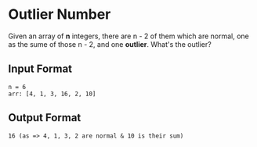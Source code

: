 # Outlier Number
Given an array of **n** integers, there are n - 2 of them which are normal, one as the sume
of those n - 2, and one **outlier**. What's the outlier?

## Input Format
```
n = 6
arr: [4, 1, 3, 16, 2, 10]
```

## Output Format
```
16 (as => 4, 1, 3, 2 are normal & 10 is their sum)
```